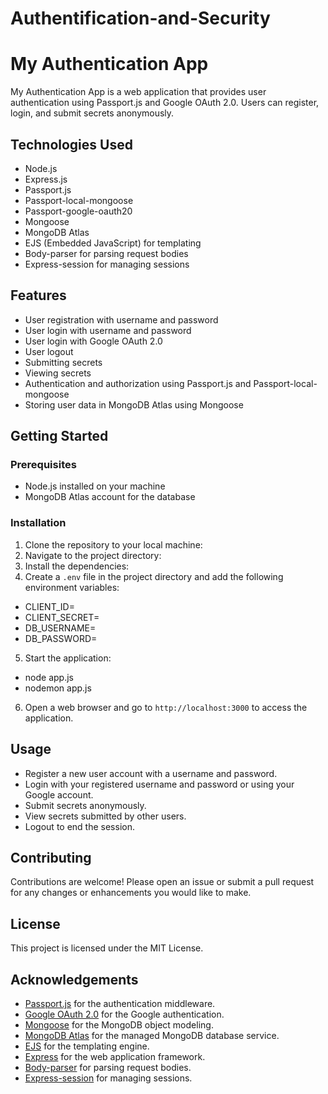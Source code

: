# Authentification-and-Security
# My Authentication App

My Authentication App is a web application that provides user authentication using Passport.js and Google OAuth 2.0. Users can register, login, and submit secrets anonymously.

## Technologies Used

- Node.js
- Express.js
- Passport.js
- Passport-local-mongoose
- Passport-google-oauth20
- Mongoose
- MongoDB Atlas
- EJS (Embedded JavaScript) for templating
- Body-parser for parsing request bodies
- Express-session for managing sessions

## Features

- User registration with username and password
- User login with username and password
- User login with Google OAuth 2.0
- User logout
- Submitting secrets
- Viewing secrets
- Authentication and authorization using Passport.js and Passport-local-mongoose
- Storing user data in MongoDB Atlas using Mongoose

## Getting Started

### Prerequisites

- Node.js installed on your machine
- MongoDB Atlas account for the database

### Installation

1. Clone the repository to your local machine:
2. Navigate to the project directory:
3. Install the dependencies:
4. Create a `.env` file in the project directory and add the following environment variables:
- CLIENT_ID=<your-google-client-id>
- CLIENT_SECRET=<your-google-client-secret>
- DB_USERNAME=<your-mongodb-atlas-username>
- DB_PASSWORD=<your-mongodb-atlas-password>

5. Start the application:

- node app.js
- nodemon app.js

6. Open a web browser and go to `http://localhost:3000` to access the application.

## Usage

- Register a new user account with a username and password.
- Login with your registered username and password or using your Google account.
- Submit secrets anonymously.
- View secrets submitted by other users.
- Logout to end the session.

## Contributing

Contributions are welcome! Please open an issue or submit a pull request for any changes or enhancements you would like to make.

## License

This project is licensed under the MIT License.

## Acknowledgements

- [Passport.js](http://www.passportjs.org/) for the authentication middleware.
- [Google OAuth 2.0](https://developers.google.com/identity/protocols/oauth2) for the Google authentication.
- [Mongoose](https://mongoosejs.com/) for the MongoDB object modeling.
- [MongoDB Atlas](https://www.mongodb.com/cloud/atlas) for the managed MongoDB database service.
- [EJS](https://ejs.co/) for the templating engine.
- [Express](https://expressjs.com/) for the web application framework.
- [Body-parser](https://www.npmjs.com/package/body-parser) for parsing request bodies.
- [Express-session](https://www.npmjs.com/package/express-session) for managing sessions.

